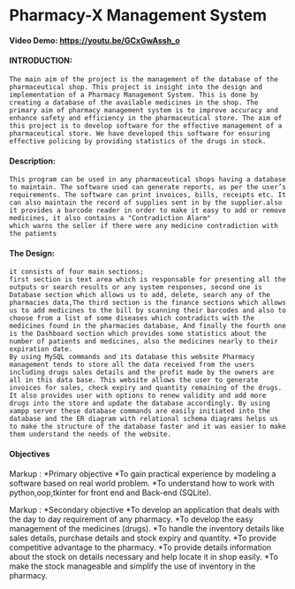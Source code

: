 # Pharmacy-X Management System
#### Video Demo:  <https://youtu.be/GCxGwAssh_o>

#### INTRODUCTION:

    The main aim of the project is the management of the database of the pharmaceutical shop. This project is insight into the design and implementation of a Pharmacy Management System. This is done by creating a database of the available medicines in the shop. The primary aim of pharmacy management system is to improve accuracy and enhance safety and efficiency in the pharmaceutical store. The aim of this project is to develop software for the effective management of a pharmaceutical store. We have developed this software for ensuring effective policing by providing statistics of the drugs in stock.
#### Description:
    This program can be used in any pharmaceutical shops having a database to maintain. The software used can generate reports, as per the user’s requirements. The software can print invoices, bills, receipts etc. It can also maintain the record of supplies sent in by the supplier.also it provides a barcode reader in order to make it easy to add or remove medicines, it also contains a "Contradiction Alarm"
    which warns the seller if there were any medicine contradiction with the patients
#### The Design:
    it consists of four main sections;
    first section is text area which is responsable for presenting all the outputs or search results or any system responses, second one is Database section which allows us to add, delete, search any of the pharmacies data,The third section is the finance sections which allows us to add medicines to the bill by scanning their barcodes and also to choose from a list of some diseases which contradicts with the medicines found in the pharmacies database, And finally the fourth one is the Dashboard section which provides some statistics about the number of patients and medicines, also the medicines nearly to their expiration date.
    By using MySQL commands and its database this website Pharmacy management tends to store all the data received from the users including drugs sales details and the profit made by the owners are all in this data base. This website allows the user to generate invoices for sales, check expiry and quantity remaining of the drugs. It also provides user with options to renew validity and add more drugs into the store and update the database accordingly. By using xampp server these database commands are easily initiated into the database and the ER diagram with relational schema diagrams helps us to make the structure of the database faster and it was easier to make them understand the needs of the website.

#### Objectives
Markup : *Primary objective
		*To gain practical experience by modeling a software based on real world problem.
		*To understand how to work with python,oop,tkinter for front end and Back-end (SQLite).

Markup : *Secondary objective
		*To develop an application that deals with the day to day requirement of any pharmacy.
		*To develop the easy management of the medicines (drugs).
		*To handle the inventory details like sales details, purchase details and stock expiry and quantity.
		*To provide competitive advantage to the pharmacy.
		*To provide details information about the stock on details necessary and help locate it in shop easily.
		*To make the stock manageable and simplify the use of inventory in the pharmacy.